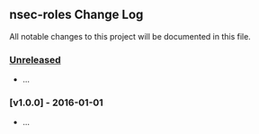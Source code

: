 ## nsec-roles Change Log

All notable changes to this project will be documented in this file.

### [Unreleased][unreleased]

- ...

### [v1.0.0] - 2016-01-01

- ...

[unreleased]: https://github.com/taoyuan/nsec-roles/compare/v1.0.0...HEAD
[v0.0.1]: https://github.com/taoyuan/nsec-roles/compare/v0.0.0...v1.0.0
